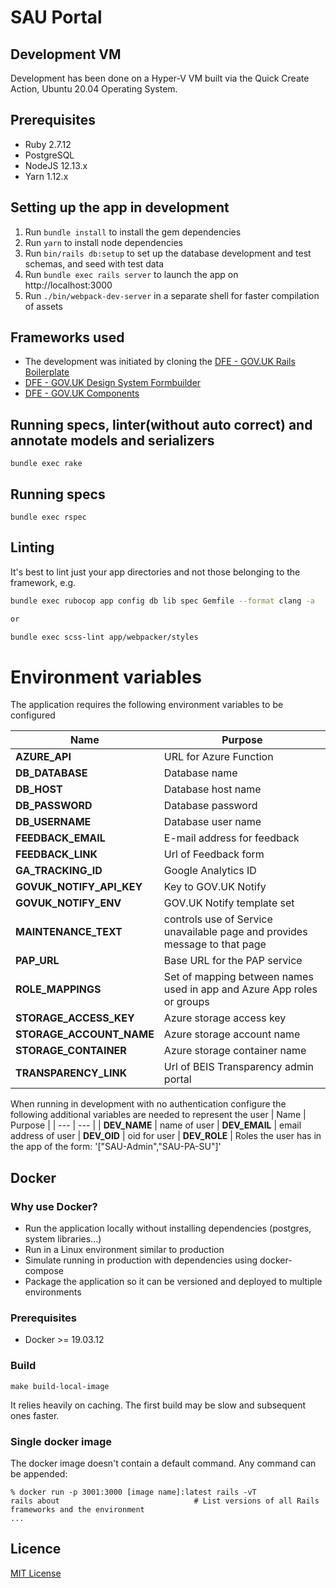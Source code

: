 # SAU Portal

## Development VM
Development has been done on a Hyper-V VM built via the Quick Create Action, Ubuntu 20.04 Operating System.

## Prerequisites

- Ruby 2.7.12
- PostgreSQL
- NodeJS 12.13.x
- Yarn 1.12.x

## Setting up the app in development

1. Run `bundle install` to install the gem dependencies
2. Run `yarn` to install node dependencies
3. Run `bin/rails db:setup` to set up the database development and test schemas, and seed with test data
4. Run `bundle exec rails server` to launch the app on http://localhost:3000
5. Run `./bin/webpack-dev-server` in a separate shell for faster compilation of assets

## Frameworks used

- The development was initiated by cloning the [DFE - GOV.UK Rails Boilerplate](https://github.com/DFE-Digital/govuk-rails-boilerplate)
- [DFE - GOV.UK Design System Formbuilder](https://github.com/DFE-Digital/govuk-formbuilder)
- [DFE - GOV.UK Components](https://github.com/DFE-Digital/govuk-components)


## Running specs, linter(without auto correct) and annotate models and serializers
```
bundle exec rake
```

## Running specs
```
bundle exec rspec
```

## Linting

It's best to lint just your app directories and not those belonging to the framework, e.g.

```bash
bundle exec rubocop app config db lib spec Gemfile --format clang -a

or

bundle exec scss-lint app/webpacker/styles
```
# Environment variables

The application requires the following environment variables to be configured

| Name | Purpose |
| --- | --- |
| **AZURE_API** | URL for Azure Function
| **DB_DATABASE** | Database name
| **DB_HOST** | Database host name
| **DB_PASSWORD** | Database password
| **DB_USERNAME** | Database user name
| **FEEDBACK_EMAIL** | E-mail address for feedback
| **FEEDBACK_LINK** | Url of Feedback form
| **GA_TRACKING_ID** | Google Analytics ID
| **GOVUK_NOTIFY_API_KEY** | Key to GOV.UK Notify
| **GOVUK_NOTIFY_ENV** | GOV.UK Notify template set
| **MAINTENANCE_TEXT** | controls use of Service unavailable page and provides message to that page
| **PAP_URL** | Base URL for the PAP service
| **ROLE_MAPPINGS** | Set of mapping between names used in app and Azure App roles or groups
| **STORAGE_ACCESS_KEY** | Azure storage access key
| **STORAGE_ACCOUNT_NAME** | Azure storage account name
| **STORAGE_CONTAINER** | Azure storage container name
| **TRANSPARENCY_LINK** | Url of BEIS Transparency admin portal

When running in development with no authentication configure the following additional variables are needed to represent the user
| Name | Purpose |
| --- | --- |
| **DEV_NAME** | name of user
| **DEV_EMAIL** | email address of user
| **DEV_OID** | oid for user
| **DEV_ROLE** | Roles the user has in the app of the form: '["SAU-Admin","SAU-PA-SU"]'

## Docker

### Why use Docker?
- Run the application locally without installing dependencies (postgres, system libraries...)
- Run in a Linux environment similar to production
- Simulate running in production with dependencies using docker-compose
- Package the application so it can be versioned and deployed to multiple environments

### Prerequisites
- Docker >= 19.03.12

### Build
```
make build-local-image
```

It relies heavily on caching. The first build may be slow and subsequent ones faster.

### Single docker image
The docker image doesn't contain a default command. Any command can be appended:
```
% docker run -p 3001:3000 [image name]:latest rails -vT
rails about                              # List versions of all Rails frameworks and the environment
...
```

## Licence

[MIT License](LICENCE)
